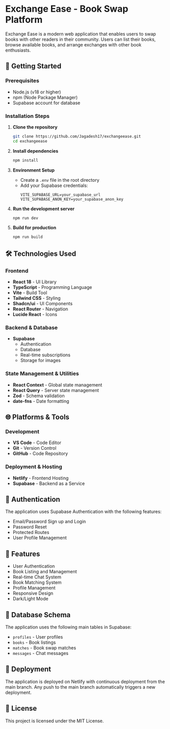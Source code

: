# Exchange Ease - Book Swap Platform

Exchange Ease is a modern web application that enables users to swap books with other readers in their community. Users can list their books, browse available books, and arrange exchanges with other book enthusiasts.

## 🚀 Getting Started

### Prerequisites
- Node.js (v18 or higher)
- npm (Node Package Manager)
- Supabase account for database

### Installation Steps

1. **Clone the repository**
   ```bash
   git clone https://github.com/Jagadesh17/exchangeease.git
   cd exchangeease
   ```

2. **Install dependencies**
   ```bash
   npm install
   ```

3. **Environment Setup**
   - Create a `.env` file in the root directory
   - Add your Supabase credentials:
     ```env
     VITE_SUPABASE_URL=your_supabase_url
     VITE_SUPABASE_ANON_KEY=your_supabase_anon_key
     ```

4. **Run the development server**
   ```bash
   npm run dev
   ```

5. **Build for production**
   ```bash
   npm run build
   ```

## 🛠️ Technologies Used

### Frontend
- **React 18** - UI Library
- **TypeScript** - Programming Language
- **Vite** - Build Tool
- **Tailwind CSS** - Styling
- **Shadcn/ui** - UI Components
- **React Router** - Navigation
- **Lucide React** - Icons

### Backend & Database
- **Supabase**
  - Authentication
  - Database
  - Real-time subscriptions
  - Storage for images

### State Management & Utilities
- **React Context** - Global state management
- **React Query** - Server state management
- **Zod** - Schema validation
- **date-fns** - Date formatting

## 🌐 Platforms & Tools

### Development
- **VS Code** - Code Editor
- **Git** - Version Control
- **GitHub** - Code Repository

### Deployment & Hosting
- **Netlify** - Frontend Hosting
- **Supabase** - Backend as a Service

## 🔐 Authentication

The application uses Supabase Authentication with the following features:
- Email/Password Sign up and Login
- Password Reset
- Protected Routes
- User Profile Management

## 📱 Features

- User Authentication
- Book Listing and Management
- Real-time Chat System
- Book Matching System
- Profile Management
- Responsive Design
- Dark/Light Mode

## 🔄 Database Schema

The application uses the following main tables in Supabase:
- `profiles` - User profiles
- `books` - Book listings
- `matches` - Book swap matches
- `messages` - Chat messages

## 🚀 Deployment

The application is deployed on Netlify with continuous deployment from the main branch. Any push to the main branch automatically triggers a new deployment.

## 📝 License

This project is licensed under the MIT License.
